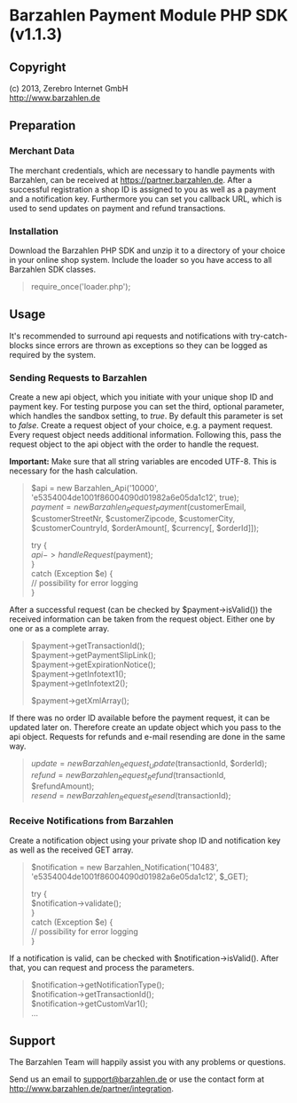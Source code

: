 # Barzahlen Payment Module PHP SDK (v1.1.3)

## Copyright
(c) 2013, Zerebro Internet GmbH  
http://www.barzahlen.de

## Preparation

### Merchant Data
The merchant credentials, which are necessary to handle payments with Barzahlen, can be received at https://partner.barzahlen.de. After a successful registration a shop ID is assigned to you as well as a payment and a notification key. Furthermore you can set you callback URL, which is used to send updates on payment and refund transactions.

### Installation
Download the Barzahlen PHP SDK and unzip it to a directory of your choice in your online shop system. Include the loader so you have access to all Barzahlen SDK classes.

> require_once('loader.php');

## Usage
It's recommended to surround api requests and notifications with try-catch-blocks since errors are thrown as exceptions so they can be logged as required by the system.

### Sending Requests to Barzahlen
Create a new api object, which you initiate with your unique shop ID and payment key. For testing purpose you can set the third, optional parameter, which handles the sandbox setting, to *true*. By default this parameter is set to *false*. Create a request object of your choice, e.g. a payment request. Every request object needs additional information. Following this, pass the request object to the api object with the order to handle the request.

**Important:** Make sure that all string variables are encoded UTF-8. This is necessary for the hash calculation.

> $api = new Barzahlen_Api('10000', 'e5354004de1001f86004090d01982a6e05da1c12', true);  
> $payment = new Barzahlen_Request_Payment($customerEmail, $customerStreetNr, $customerZipcode, $customerCity, $customerCountryId, $orderAmount[, $currency[, $orderId]]);  
>
> try {  
>   $api->handleRequest($payment);  
> }  
> catch (Exception $e) {  
>   // possibility for error logging  
> }

After a successful request (can be checked by $payment->isValid()) the received information can be taken from the request object. Either one by one or as a complete array.

> $payment->getTransactionId();  
> $payment->getPaymentSlipLink();  
> $payment->getExpirationNotice();  
> $payment->getInfotext1();  
> $payment->getInfotext2();  
>
> $payment->getXmlArray();

If there was no order ID available before the payment request, it can be updated later on. Therefore create an update object which you pass to the api object. Requests for refunds and e-mail resending are done in the same way.

> $update = new Barzahlen_Request_Update($transactionId, $orderId);  
> $refund = new Barzahlen_Request_Refund($transactionId, $refundAmount);  
> $resend = new Barzahlen_Request_Resend($transactionId);

### Receive Notifications from Barzahlen
Create a notification object using your private shop ID and notification key as well as the received GET array.

> $notification = new Barzahlen_Notification('10483', 'e5354004de1001f86004090d01982a6e05da1c12', $_GET);
>
> try {  
>   $notification->validate();  
> }  
> catch (Exception $e) {  
>   // possibility for error logging  
> }

If a notification is valid, can be checked with $notification->isValid(). After that, you can request and process the parameters.

> $notification->getNotificationType();  
> $notification->getTransactionId();  
> $notification->getCustomVar1();  
> ...

## Support
The Barzahlen Team will happily assist you with any problems or questions.

Send us an email to support@barzahlen.de or use the contact form at http://www.barzahlen.de/partner/integration.